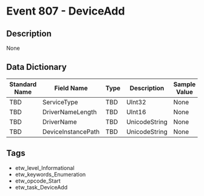 # Event 807 - DeviceAdd

## Description
None

## Data Dictionary
|Standard Name|Field Name|Type|Description|Sample Value|
|---|---|---|---|---|
|TBD|ServiceType|TBD|UInt32|None|None|
|TBD|DriverNameLength|TBD|UInt16|None|None|
|TBD|DriverName|TBD|UnicodeString|None|None|
|TBD|DeviceInstancePath|TBD|UnicodeString|None|None|

## Tags
* etw_level_Informational
* etw_keywords_Enumeration
* etw_opcode_Start
* etw_task_DeviceAdd